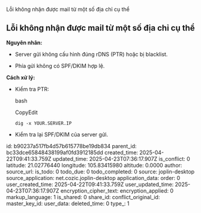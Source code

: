 Lỗi không nhận được mail từ một số địa chỉ cụ thể

## **Lỗi không nhận được mail từ một số địa chỉ cụ thể**

**Nguyên nhân:**

- Server gửi không cấu hình đúng rDNS (PTR) hoặc bị blacklist.
    
- Phía gửi không có SPF/DKIM hợp lệ.
    

**Cách xử lý:**

- Kiểm tra PTR:
    
    bash
    
    CopyEdit
    
    `dig -x YOUR.SERVER.IP`
    
- Kiểm tra lại SPF/DKIM của server gửi.

id: b90237a517fb4d57b615778be19db834
parent_id: bc33dce65848438199af0fd3912185dd
created_time: 2025-04-22T09:41:33.759Z
updated_time: 2025-04-23T07:36:17.907Z
is_conflict: 0
latitude: 21.02776440
longitude: 105.83415980
altitude: 0.0000
author: 
source_url: 
is_todo: 0
todo_due: 0
todo_completed: 0
source: joplin-desktop
source_application: net.cozic.joplin-desktop
application_data: 
order: 0
user_created_time: 2025-04-22T09:41:33.759Z
user_updated_time: 2025-04-23T07:36:17.907Z
encryption_cipher_text: 
encryption_applied: 0
markup_language: 1
is_shared: 0
share_id: 
conflict_original_id: 
master_key_id: 
user_data: 
deleted_time: 0
type_: 1